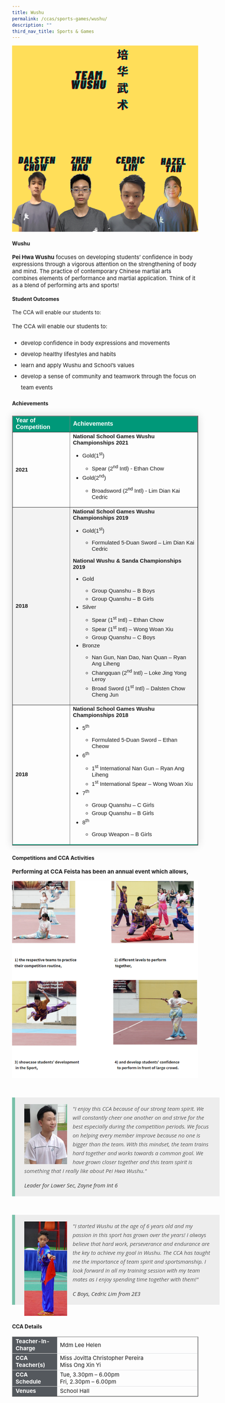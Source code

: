 ```yaml
---
title: Wushu
permalink: /ccas/sports-games/wushu/
description: ""
third_nav_title: Sports & Games
---
```

<img src="/images/wushu1.png">

<h4><strong>Wushu</strong></h4>

<p style= "font-size:15px;"><strong>Pei Hwa Wushu</strong> focuses on developing students&rsquo; confidence in body expressions through a vigorous attention on the strengthening of body and mind. The practice of contemporary Chinese martial arts combines elements of performance and martial application. Think of it as a blend of performing arts and sports!</p>

<h4><strong>Student Outcomes</strong></h4>

<p>The CCA will enable our students to:</p>
<p style="font-size:15px; line-height:2;">The CCA will enable our students to:</p>
<ul>
<li style="font-size:15px; line-height:2;"> develop confidence in body expressions and movements</li>
<li style="font-size:15px; line-height:2;"> develop healthy lifestyles and habits</li>
<li style="font-size:15px; line-height:2;"> learn and apply Wushu and School’s values</li>
<li style="font-size:15px; line-height:2;"> develop a sense of community and teamwork through the focus on team events</li>
</ul>
	
<h4><strong>Achievements</strong></h4>
<table border="1" style="border-collapse: collapse;margin: 25px 0;font-size:15px;font-family: sans-serif;box-shadow: 0 0 20px rgba(0, 0, 0, 0.15);">
<thead style="background-color: #009879; font-weight: bold; font-size: 16px;">
<tr>
				<td style="text-align:left;color:white;">Year of Competition</td>
				<td style="text-align:left;color:white;">Achievements</td>
			</tr>
</thead>
	
<tbody>
<tr>
		<td><strong>2021</strong></td>
		<td style="font-size:15px;">
			<strong>National School Games Wushu Championships 2021</strong>
			<br>
			<ul>
				<li style="font-size:15px;margin-bottom:5px;">Gold(1<sup>st</sup>)</li>
			    	<ul>
						<li style="font-size:15px;margin-bottom:5px;">Spear (2<sup>nd</sup> Intl) - Ethan Chow</li>
					</ul>
				<li style="font-size:15px;margin-bottom:5px;">Gold(2<sup>nd</sup>)</li>
					<ul>
						<li style="font-size:15px;margin-bottom:5px;">Broadsword (2<sup>nd</sup> Intl) - Lim Dian Kai Cedric</li>
					</ul>
			</ul>
		</td>
</tr>
	
<tr style="background-color:#f3f3f3;font-size:15px;">
		<td style="font-size:15px;"><strong>2018</strong></td>
		<td style="font-size:15px;">
			<strong>National School Games Wushu Championships 2019</strong>
		<br>
			<ul>
				<li style="font-size:15px;margin-bottom:5px;">Gold(1<sup>st</sup>)</li>
			    	<ul>
						<li style="font-size:15px;margin-bottom:5px;">Formulated 5-Duan Sword – Lim Dian Kai Cedric</li>
					</ul>
			</ul>
		<strong>National Wushu &amp; Sanda Championships 2019</strong>
		<br>
		<ul>
				<li style="font-size:15px;margin-bottom:5px;">Gold</li>
			    	<ul>
						<li style="font-size:15px;margin-bottom:5px;">Group Quanshu – B Boys</li>
						<li style="font-size:15px;margin-bottom:5px;">Group Quanshu – B Girls</li>
					</ul>
				<li style="font-size:15px;margin-bottom:5px;">Silver</li>
					<ul>
						<li style="font-size:15px;margin-bottom:5px;">Spear (1<sup>st</sup> Intl) – Ethan Chow</li>
						<li style="font-size:15px;margin-bottom:5px;">Spear (1<sup>st</sup> Intl) – Wong Woan Xiu</li>
						<li style="font-size:15px;margin-bottom:5px;">Group Quanshu – C Boys</li>
					</ul>
				<li style="font-size:15px;margin-bottom:5px;">Bronze</li>
					<ul>
						<li style="font-size:15px;margin-bottom:5px;">Nan Gun, Nan Dao, Nan Quan – Ryan Ang Liheng</li>
						<li style="font-size:15px;margin-bottom:5px;">Changquan (2<sup>nd</sup> Intl) – Loke Jing Yong Leroy</li>
						<li style="font-size:15px;margin-bottom:5px;">Broad Sword (1<sup>st</sup> Intl) – Dalsten Chow Cheng Jun</li>
					</ul>
			</ul>
		</td>
</tr>
	
<tr style="border-bottom: 2px solid #009879; font-size:15px;">
		<td><strong>2018</strong></td>
		<td style="font-size:15px;">
			<strong>National School Games Wushu Championships 2018</strong>
			<br>
			<ul>
				<li style="font-size:15px;margin-bottom:5px;">5<sup>th</sup></li>
			    	<ul>
						<li style="font-size:15px;margin-bottom:5px;">Formulated 5-Duan Sword – Ethan Cheow</li>
					</ul>
				<li style="font-size:15px;margin-bottom:5px;">6<sup>th</sup></li>
					<ul>
						<li style="font-size:15px;margin-bottom:5px;">1<sup>st</sup> International Nan Gun – Ryan Ang Liheng</li>
						<li style="font-size:15px;margin-bottom:5px;">1<sup>st</sup> International Spear – Wong Woan Xiu</li>
					</ul>
				<li style="font-size:15px;margin-bottom:5px;">7<sup>th</sup></li>
			    	<ul>
						<li style="font-size:15px;margin-bottom:5px;">Group Quanshu – C Girls</li>
						<li style="font-size:15px;margin-bottom:5px;">Group Quanshu – B Girls</li>
					</ul>
				<li style="font-size:15px;margin-bottom:5px;">8<sup>th</sup></li>
					<ul>
						<li style="font-size:15px;margin-bottom:5px;">Group Weapon – B Girls</li>
					</ul>
			</ul>
		</td>
</tr>
									
</tbody>
</table>

<h4><strong>Competitions and CCA Activities</strong></h4>

<p style="font-size:15px;"><strong>Performing at CCA Feista has been an annual event which allows,&nbsp;</strong></p>

<img src="/images/wushu2.png">

<blockquote style="font-size: 15px;width:100%;margin:50px auto;font-family:Open Sans;font-style:italic;color: #555555;padding:1.2em 25px 1.2em 25px;border-left:8px solid #78C0A8 ;line-height:1.6;position: relative;background:#EDEDED;">
	<img align="left" alt="" src="/images/wushu3.jpeg" style="width: 23%;margin-right:15px;">
	"I enjoy this CCA because of our strong team spirit. We will constantly cheer one another on and strive for the best especially during the competition periods. We focus on helping every member improve because no one is bigger than the team. With this mindset, the team trains hard together and works towards a common goal. We have grown closer together and this team spirit is something that I really like about Pei Hwa Wushu."
	<span style="display:block; color:#333333; margin-top:1em;font-size:15px;"><em>Leader for Lower Sec, Zayne from Int 6</em></span>
	
</blockquote>
	
<blockquote style="font-size: 15px;width:100%;margin:50px auto;font-family:Open Sans;font-style:italic;color: #555555;padding:1.2em 25px 1.2em 25px;border-left:8px solid #78C0A8 ;line-height:1.6;position: relative;background:#EDEDED;">
		<img align="left" alt="" src="/images/wushu4.jpg" style="width: 23%;margin-right:15px;">
	"I started Wushu at the age of 6 years old and my passion in this sport has grown over the years! I always believe that hard work, perseverance and endurance are the key to achieve my goal in Wushu. The CCA has taught me the importance of team spirit and sportsmanship. I look forward in all my training session with my team mates as I enjoy spending time together with them!"
 		 <span style="display:block; color:#333333; margin-top:1em;font-size:15px;"><em>C Boys, Cedric Lim from 2E3</em></span>
</blockquote>

<h4><strong>CCA Details</strong></h4>
<table border="1" style="width:100%;">
	<tbody>
		<tr>
			<td style="background-color: #54585d; font-weight: bold; font-size: 15px; border: 1px solid #54585d; color:white;border-bottom: 1px solid #dddddd;width:24%;">Teacher-In-Charge</td>
			<td style="border: 1px solid #dddfe1;font-size: 15px;">Mdm Lee Helen</td>
		</tr>

<tr>
			<td style="background-color: #54585d; font-weight: bold; font-size: 15px; border: 1px solid #54585d;border-bottom: 1px solid #dddddd; color:white;">CCA Teacher(s)</td>
			<td style="border: 1px solid #dddfe1;font-size: 15px;">Miss Jovitta Christopher Pereira<br>Miss Ong Xin Yi</td>
		</tr>

<tr>
			<td style="background-color: #54585d; font-weight: bold; font-size: 15px; border: 1px solid #54585d; color:white;border-bottom: 1px solid #dddddd;">CCA Schedule</td>
			<td style="border: 1px solid #dddfe1;font-size: 15px;">Tue, 3.30pm – 6.00pm<br>Fri, 2.30pm – 6.00pm</td>
		</tr>
		
<tr>
			<td style="background-color: #54585d; font-weight: bold; font-size: 15px; border: 1px solid #54585d; color:white;">Venues</td>
			<td style="border: 1px solid #dddfe1;font-size: 15px;">School Hall</td>
		</tr>
		
</tbody>
	</table>